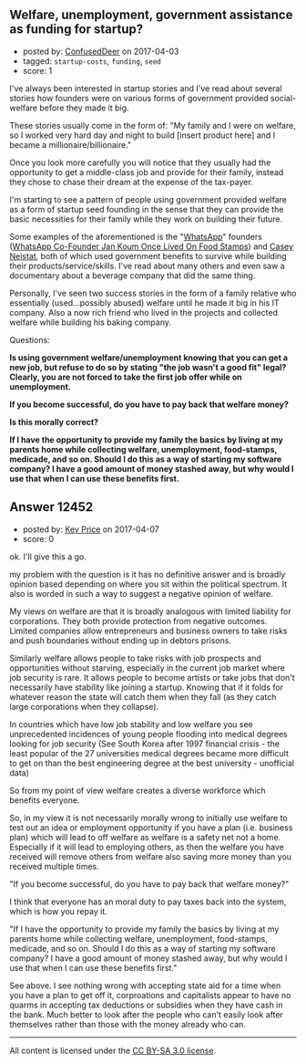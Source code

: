 ## Welfare, unemployment, government assistance as funding for startup?

- posted by: [ConfusedDeer](https://stackexchange.com/users/1293907/confuseddeer) on 2017-04-03
- tagged: `startup-costs`, `funding`, `seed`
- score: 1

I've always been interested in startup stories and I've read about several stories how founders were on various forms of government provided social-welfare before they made it big. 

These stories usually come in the form of:
"My family and I were on welfare, so I worked very hard day and night to build [insert product here] and I became a millionaire/billionaire."

 Once you look more carefully you will notice that they usually had the opportunity to get a middle-class job and provide for their family, instead they chose to chase their dream at the expense of the tax-payer.

I'm starting to see a pattern of people using government provided welfare as a form of startup seed founding in the sense that they can provide the basic necessities for their family while they work on building their future.

Some examples of the aforementioned  is the "[WhatsApp][1]" founders ([WhatsApp Co-Founder Jan Koum Once Lived On Food Stamps][2]) and [Casey Neistat][3], both of which used government benefits to survive while building their products/service/skills. I've read about many others and even saw a documentary about a beverage company that did the same thing.

Personally, I've seen two success stories in the form of a family relative who essentially (used...possibly abused) welfare until he made it big in his IT company. Also a now rich friend who lived in the projects and collected welfare while building his baking company.

Questions:

**Is using government welfare/unemployment knowing that you can get a new job, but refuse to do so by stating "the job wasn't a good fit" legal? Clearly, you are not forced to take the first job offer while on unemployment.**

**If you become successful, do you have to pay back that welfare money?**

**Is this morally correct?**

**If I have the opportunity to provide my family the basics by living at my parents home while collecting welfare, unemployment, food-stamps, medicade, and so on. Should I do this as a way of starting my software company? I have a good amount of money stashed away, but why would I use that when I can use these benefits first.**


  [1]: http://fundersandfounders.com/too-poor-to-succeed-jan-koum-whatsapp/
  [2]: http://www.businessinsider.com/whatsapp-jan-koum-lived-on-food-stamps-2014-2
  [3]: http://www.thesquander.com/casey-neistats-net-worth/


## Answer 12452

- posted by: [Kev Price](https://stackexchange.com/users/1109274/kev-price) on 2017-04-07
- score: 0

ok. 
I'll give this a go.

my problem with the question is it has no definitive answer and is broadly opinion based depending on where you sit within the political spectrum. It also is worded in such a way to suggest a negative opinion of welfare.

My views on welfare are that it is broadly analogous with limited liability for corporations. They both provide protection from negative outcomes. Limited companies allow entrepreneurs and business owners to take risks and push boundaries without ending up in debtors prisons.

Similarly welfare allows people to take risks with job prospects and opportunities without starving, especially in the current job market where job security is rare. It allows people to become artists or take jobs that don't necessarily have stability like joining a startup. Knowing that if it folds for whatever reason the state will catch them when they fall (as they catch large corporations when they collapse).

In countries which have low job stability and low welfare you see unprecedented incidences of young people flooding into medical degrees looking for job security (See South Korea after 1997 financial crisis - the least popular of the 27 universities medical degrees became more difficult to get on than the best engineering degree at the best university - unofficial data)

So from my point of view welfare creates a diverse workforce which benefits everyone.

So, in my view it is not necessarily morally wrong to initially use welfare to test out an idea or employment opportunity if you have a plan (i.e. business plan) which will lead to off welfare as welfare is a safety net not a home. Especially if it will lead to employing others, as then the welfare you have received will remove others from welfare also saving more money than you received multiple times.

"If you become successful, do you have to pay back that welfare money?"

I think that everyone has an moral duty to pay taxes back into the system, which is how you repay it.

"If I have the opportunity to provide my family the basics by living at my parents home while collecting welfare, unemployment, food-stamps, medicade, and so on. Should I do this as a way of starting my software company? I have a good amount of money stashed away, but why would I use that when I can use these benefits first."

See above. I see nothing wrong with accepting state aid for a time when you have a plan to get off it, corproations and capitalists appear to have no quarms in accepting tax deductions or subsidies when they have cash in the bank. Much better to look after the people who can't easily look after themselves rather than those with the money already who can.



---

All content is licensed under the [CC BY-SA 3.0 license](https://creativecommons.org/licenses/by-sa/3.0/).

